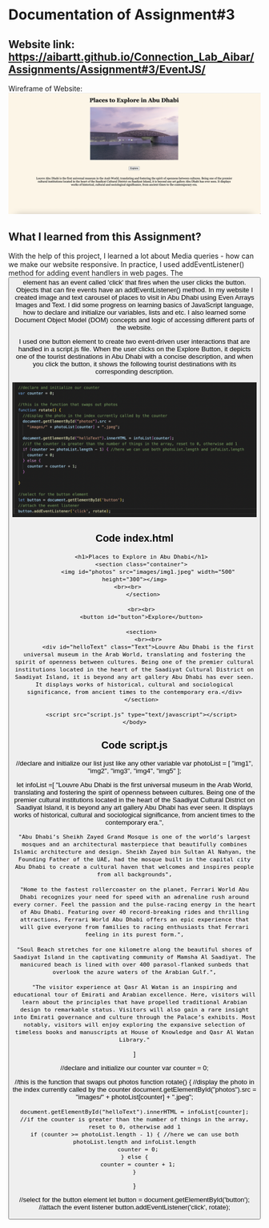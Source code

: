 
# Documentation of Assignment#3

## Website link: https://aibartt.github.io/Connection_Lab_Aibar/Assignments/Assignment#3/EventJS/

Wireframe of Website: 
![](images/1.png)

## What I learned from this Assignment?

With the help of this project, I learned a lot about Media queries - how can we make our website responsive. In practice, I used addEventListener() method for adding event handlers in web pages. The <button> element has an event called 'click' that fires when the user clicks the button. Objects that can fire events have an addEventListener() method. In my website I created image and text carousel of places to visit in Abu Dhabi using Even Arrays Images and Text. I did some progress on learning basics of JavaScript language, how to declare and initialize our variables, lists and etc. I also learned some Document Object Model (DOM) concepts and logic of accessing different parts of the website.
  
  I used one button element to create two event-driven user interactions that are handled in a script.js file. When the user clicks on the Explore Button, it depicts one of the tourist destinations in Abu Dhabi with a concise description, and when you click the button, it shows the following tourist destinations with its corresponding description.
  
  ![](images/2.png)


## Code index.html
  
  <!DOCTYPE html>
<html lang = "en">
<head>
        <meta charset="UTF-8">
        <meta http-equiv="X-UA-Compatible" conten="IE=edge">
        <meta name="viewport" content="width=device-width, initial-scale=1.0">
        <title>Campus Cats</title>
        <link rel="stylesheet" href="style.css">
</head>
		<title>Explore Abu Dhabi</title>
	</head>
	<body>

        <h1>Places to Explore in Abu Dhabi</h1>
        <section class="container">
            <img id="photos" src="images/img1.jpeg" width="500" height="300"></img>
		    <br><br>		    
         </section>
         
        <br><br>
        <button id="button">Explore</button>

        <section>
            <br><br>
            <div id="helloText" class="Text">Louvre Abu Dhabi is the first universal museum in the Arab World, translating and fostering the spirit of openness between cultures. Being one of the premier cultural institutions located in the heart of the Saadiyat Cultural District on Saadiyat Island, it is beyond any art gallery Abu Dhabi has ever seen. It displays works of historical, cultural and sociological significance, from ancient times to the contemporary era.</div>
        </section>

		<script src="script.js" type="text/javascript"></script>
	</body>
</html>

## Code script.js

//declare and initialize our list just like any other variable
var photoList = [
    "img1",
    "img2",
    "img3",
    "img4",
    "img5"
  ];

  let infoList =[
    "Louvre Abu Dhabi is the first universal museum in the Arab World, translating and fostering the spirit of openness between cultures. Being one of the premier cultural institutions located in the heart of the Saadiyat Cultural District on Saadiyat Island, it is beyond any art gallery Abu Dhabi has ever seen. It displays works of historical, cultural and sociological significance, from ancient times to the contemporary era.",

    "Abu Dhabi’s Sheikh Zayed Grand Mosque is one of the world’s largest mosques and an architectural masterpiece that beautifully combines Islamic architecture and design. Sheikh Zayed bin Sultan Al Nahyan, the Founding Father of the UAE, had the mosque built in the capital city Abu Dhabi to create a cultural haven that welcomes and inspires people from all backgrounds",

    "Home to the fastest rollercoaster on the planet, Ferrari World Abu Dhabi recognizes your need for speed with an adrenaline rush around every corner. Feel the passion and the pulse-racing energy in the heart of Abu Dhabi. Featuring over 40 record-breaking rides and thrilling attractions, Ferrari World Abu Dhabi offers an epic experience that will give everyone from families to racing enthusiasts that Ferrari feeling in its purest form.",

    "Soul Beach stretches for one kilometre along the beautiful shores of Saadiyat Island in the captivating community of Mamsha Al Saadiyat. The manicured beach is lined with over 400 parasol-flanked sunbeds that overlook the azure waters of the Arabian Gulf.",

    "The visitor experience at Qasr Al Watan is an inspiring and educational tour of Emirati and Arabian excellence. Here, visitors will learn about the principles that have propelled traditional Arabian design to remarkable status. Visitors will also gain a rare insight into Emirati governance and culture through the Palace’s exhibits. Most notably, visitors will enjoy exploring the expansive selection of timeless books and manuscripts at House of Knowledge and Qasr Al Watan Library."
  ]
  
  //declare and initialize our counter
  var counter = 0;
  
  //this is the function that swaps out photos
  function rotate() {
    //display the photo in the index currently called by the counter
    document.getElementById("photos").src =
      "images/" + photoList[counter] + ".jpeg";

    document.getElementById("helloText").innerHTML = infoList[counter];
    //if the counter is greater than the number of things in the array, reset to 0, otherwise add 1
    if (counter >= photoList.length - 1) { //here we can use both photoList.length and infoList.length
      counter = 0;
    } else {
      counter = counter + 1;
    }

  }
  
  //select for the button element
  let button = document.getElementById('button');
  //attach the event listener
  button.addEventListener('click', rotate);

  
